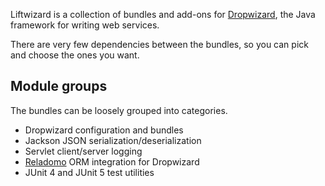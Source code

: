 Liftwizard is a collection of bundles and add-ons for [Dropwizard](https://www.dropwizard.io/), the Java framework for writing web services.

There are very few dependencies between the bundles, so you can pick and choose the ones you want.

## Module groups

The bundles can be loosely grouped into categories.

- Dropwizard configuration and bundles
- Jackson JSON serialization/deserialization
- Servlet client/server logging
- [Reladomo](https://github.com/goldmansachs/reladomo) ORM integration for Dropwizard
- JUnit 4 and JUnit 5 test utilities

